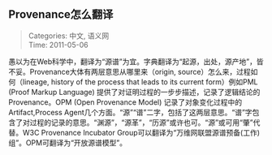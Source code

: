 Provenance怎么翻译
---
    
> Categories: 中文, 语义网  
> Time: 2011-05-06
    
愚以为在Web科学中，翻译为“源谱”为宜。字典翻译为“起源，出处，源产地”，皆不妥。Provenance大体有两层意思从哪里来（origin, source）怎么来，过程如何（lineage, history of the process that leads to its current form）例如PML (Proof Markup Language) 提供了对证明过程的一步步描述，记录了逻辑结论的Provenance。OPM (Open Provenance Model) 记录了对象变化过程中的Artifact,Process Agent几个方面。“源”“谱”二字，包括了这两层意思。“谱”字包含了对过程的记录的意思。“渊源”，“源革”，“历源”或许也可。“源”或可用“肇”代替。W3C Provenance Incubator Group可以翻译为“万维网联盟源谱预备(工作)组”。OPM可翻译为“开放源谱模型”。     
    